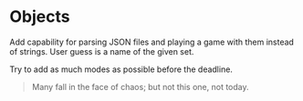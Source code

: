 # Objects
Add capability for parsing JSON files and playing a game with them instead of strings. User guess
is a name of the given set.

Try to add as much modes as possible before the deadline.

>Many fall in the face of chaos; but not this one, not today.
